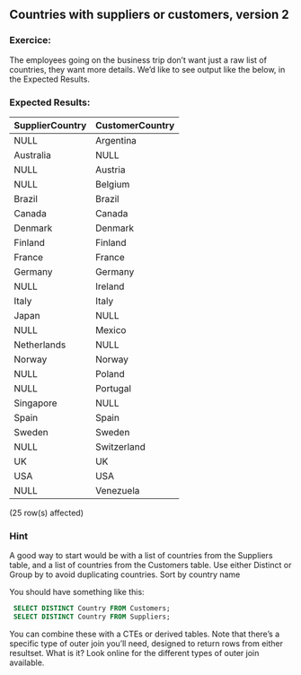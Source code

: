 ## Countries with suppliers or customers, version 2

### Exercice:

The employees going on the business trip don’t want just a raw list of countries, they want more details. We’d like to see output like the below, in the Expected Results.



### Expected Results:

| SupplierCountry | CustomerCountry |
|-----------------|-----------------|
| NULL            | Argentina       |
| Australia       | NULL            |
| NULL            | Austria         |
| NULL            | Belgium         |
| Brazil          | Brazil          |
| Canada          | Canada          |
| Denmark         | Denmark         |
| Finland         | Finland         |
| France          | France          |
| Germany         | Germany         |
| NULL            | Ireland         |
| Italy           | Italy           |
| Japan           | NULL            |
| NULL            | Mexico          |
| Netherlands     | NULL            |
| Norway          | Norway          |
| NULL            | Poland          |
| NULL            | Portugal        |
| Singapore       | NULL            |
| Spain           | Spain           |
| Sweden          | Sweden          |
| NULL            | Switzerland     |
| UK              | UK              |
| USA             | USA             |
| NULL            | Venezuela       |

(25 row(s) affected)

### Hint

A good way to start would be with a list of countries from the Suppliers table, and a list of countries from the Customers table. Use either
Distinct or Group by to avoid duplicating countries. Sort by country name

You should have something like this:
```sql
 SELECT DISTINCT Country FROM Customers;
 SELECT DISTINCT Country FROM Suppliers;
```
You can combine these with a CTEs or derived tables.
Note that there’s a specific type of outer join you’ll need, designed to return rows from either resultset.  What is it? Look online for the different types of outer join available.
